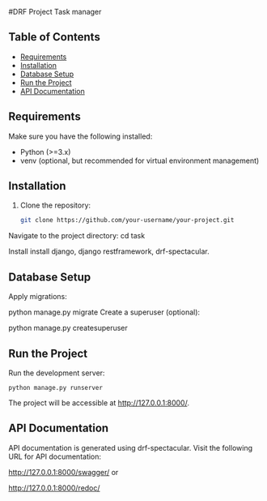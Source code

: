 #DRF Project Task manager

## Table of Contents

- [Requirements](#requirements)
- [Installation](#installation)
- [Database Setup](#database-setup)
- [Run the Project](#run-the-project)
- [API Documentation](#api-documentation)

## Requirements
  Make sure you have the following installed:

- Python (>=3.x)
- venv (optional, but recommended for virtual environment management)

## Installation

1. Clone the repository:

   ```bash
   git clone https://github.com/your-username/your-project.git

Navigate to the project directory:
cd task

Install install django, django restframework, drf-spectacular.

## Database Setup
Apply migrations:

python manage.py migrate
Create a superuser (optional):

python manage.py createsuperuser

## Run the Project
Run the development server:
```
python manage.py runserver
```
The project will be accessible at http://127.0.0.1:8000/.

## API Documentation
API documentation is generated using drf-spectacular. Visit the following URL for API documentation:

http://127.0.0.1:8000/swagger/
or

http://127.0.0.1:8000/redoc/
